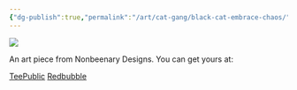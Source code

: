 ```yaml
---
{"dg-publish":true,"permalink":"/art/cat-gang/black-cat-embrace-chaos/","title":"Black Cat Embrace Chaos","tags":["Art","Cats"]}
---
```



![](https://baserow-media.ams3.digitaloceanspaces.com/user_files/XS5wOxM91BqSvJ3MlkKEMiGnrdmfqOQn_07bc737edb6f858aa20bbcd162e52bee8a5f92be5c73f29018b21a63d8244456.png)

An art piece from Nonbeenary Designs. You can get yours at:

[TeePublic](https://www.teepublic.com/t-shirt/36661671-black-cat-in-flowers-and-leaves?store_id=258912)
[Redbubble]()

